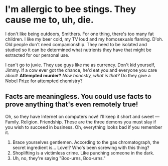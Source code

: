 # I'm allergic to bee stings. They cause me to, uh, die.

I don't like being outdoors, Smithers. For one thing, there's too many fat children. I like my beer cold, my TV loud and my homosexuals flaming. D'oh. Old people don't need companionship. They need to be isolated and studied so it can be determined what nutrients they have that might be extracted for our personal use.

I can't go to juvie. They use guys like me as currency. Don't kid yourself, Jimmy. If a cow ever got the chance, he'd eat you and everyone you care about! __Attempted murder?__ *Now honestly, what is that?* Do they give a Nobel Prize for attempted chemistry?

## Facts are meaningless. You could use facts to prove anything that's even remotely true!

Oh, so they have Internet on computers now! I'll keep it short and sweet — Family. Religion. Friendship. These are the three demons you must slay if you wish to succeed in business. Oh, everything looks bad if you remember it.

1. Brace yourselves gentlemen. According to the gas chromatograph, the secret ingredient is… Love!? Who's been screwing with this thing?
2. Shoplifting is a victimless crime. Like punching someone in the dark.
3. Uh, no, they're saying "Boo-urns, Boo-urns."
